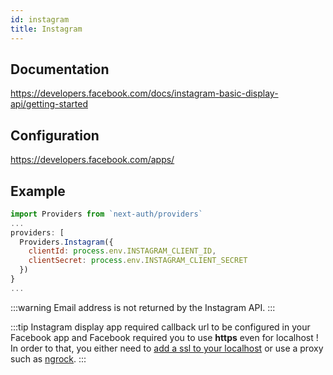 ```yaml
---
id: instagram
title: Instagram
---
```


## Documentation

https://developers.facebook.com/docs/instagram-basic-display-api/getting-started

## Configuration

https://developers.facebook.com/apps/

## Example

```js
import Providers from `next-auth/providers`
...
providers: [
  Providers.Instagram({
    clientId: process.env.INSTAGRAM_CLIENT_ID,
    clientSecret: process.env.INSTAGRAM_CLIENT_SECRET
  })
}
...
```

:::warning
Email address is not returned by the Instagram API.
:::

:::tip
Instagram display app required callback url to be configured in your Facebook app and Facebook required you to use **https** even for localhost ! In order to that, you either need to [add a ssl to your localhost](https://www.freecodecamp.org/news/how-to-get-https-working-on-your-local-development-environment-in-5-minutes-7af615770eec/) or use a proxy such as [ngrock](https://ngrok.com/docs).
:::

